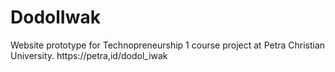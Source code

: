 # DodolIwak
 Website prototype for Technopreneurship 1 course project at Petra Christian University.
 https://petra,id/dodol_iwak
